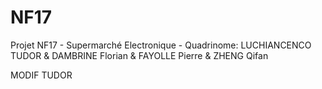 NF17
====

Projet NF17 - Supermarché Electronique - Quadrinome: LUCHIANCENCO TUDOR &amp; DAMBRINE Florian &amp; FAYOLLE Pierre &amp; ZHENG Qifan

MODIF TUDOR 
